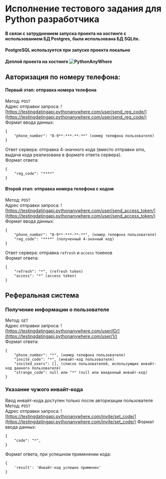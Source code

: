 # Исполнение тестового задания для Python разработчика
#### В связи с затруднением запуска проекта на хостинге с использованием БД Postgres, была использована БД SQLite.  
#### PostgreSQL используется при запуске проекта локально
#### Деплой проекта на хостинге ![PythonAnyWhere](https://testingdatingapi.pythonanywhere.com/)
## Авторизация по номеру телефона:
#### Первый этап: отправка номера телефона
Метод: `POST`  
Адрес отправки запроса: ![https://testingdatingapi.pythonanywhere.com/user/send_reg_code/](https://testingdatingapi.pythonanywhere.com/user/send_reg_code/)  
Формат ввода данных:
```
{
    "phone_number": "8-9**-***-**-**" (номер телефона пользователя)
}
```  
Ответ сервера: отправка 4-значного кода (вместо отправки sms, выдача кода реализована в формате ответа сервера).  
Формат ответа: 
```
{
    "reg_code": "****"
}
```  
#### Второй этап: отправка номера телефона с кодом
Метод: `POST`  
Адрес отправки запроса: ![https://testingdatingapi.pythonanywhere.com/user/send_access_token/](https://testingdatingapi.pythonanywhere.com/user/send_access_token/)  
Формат ввода данных:
```
{  
    "phone_number": "8-9**-***-**-**", (номер телефона пользователя)
    "reg_code": "****" (полученный 4-значный код)  
}  
```
Ответ сервера: отправка `refresh` и `access` токенов  
Формат ответа: 
```
{
    "refresh": "*", (refresh token)
    "access": "*" (access token)
}
```
## Реферальная система  
### Получение информации о пользователе  
Метод: `GET`  
Адрес отправки запроса: ![https://testingdatingapi.pythonanywhere.com/user/ID/](https://testingdatingapi.pythonanywhere.com/user/1/)  
Формат ответа:
```
{
    "phone_number": "*", (номер телефона пользователя)
    "invite_code": "*", (инвайт-код пользователя)
    "invited_users": [], (список пользователей, использующих инвайт-код данного пользователя)
    "strange_code": null или "*" (null или введенный инвайт-код)
}
```
### Указание чужого инвайт-кода  
Ввод инвайт-кода доступен только после авторизации пользователя
Метод: `POST`  
Адрес отправки запроса: ![https://testingdatingapi.pythonanywhere.com/invite/set_code/](https://testingdatingapi.pythonanywhere.com/invite/set_code/)
Формат ввода данных:
```
{  
    "code": "*",
}  
```
Формат ответа, при успешном применении кода:  
```
{
    'result': 'Инвайт-код успешно применен'
}
```

